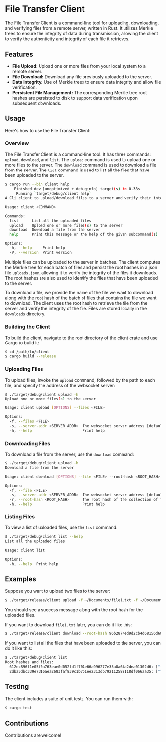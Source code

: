 # File Transfer Client

The File Transfer Client is a command-line tool for uploading, downloading, and verifying files from a remote server, written in Rust. It utilizes Merkle trees to ensure the integrity of data during transmission, allowing the client to verify the authenticity and integrity of each file it retrieves.

## Features

- **File Upload:** Upload one or more files from your local system to a remote server.
- **File Download:** Download any file previously uploaded to the server.
- **Data Integrity:** Use of Merkle trees to ensure data integrity and allow file verification.
- **Persistent File Management:** The corresponding Merkle tree root hashes are persisted to disk to support data verification upon subsequent downloads.

## Usage

Here's how to use the File Transfer Client:

### Overview

The File Transfer Client is a command-line tool. It has three commands: `upload`, `download`, and `list`. The `upload` command is used to upload one or more files to the server. The `download` command is used to download a file from the server. The `list` command is used to list all the files that have been uploaded to the server.

```bash
$ cargo run --bin client help
    Finished dev [unoptimized + debuginfo] target(s) in 0.38s
     Running `target/debug/client help`
A Cli client to upload/download files to a server and verify their integrity

Usage: client <COMMAND>

Commands:
  list      List all the uploaded files
  upload    Upload one or more files(s) to the server
  download  Download a file from the server
  help      Print this message or the help of the given subcommand(s)

Options:
  -h, --help     Print help
  -V, --version  Print version
```

Multiple files can be uploaded to the server in batches. The client computes the Merkle tree for each batch of files and persist the root hashes in a json file `uploads.json`, allowing it to verify the integrity of the files it downloads. The root hashes are also used to identify the files that have been uploaded to the server.

To download a file, we provide the name of the file we want to download along with the root hash of the batch of files that contains the file we want to download. The client uses the root hash to retrieve the file from the server and verify the integrity of the file. Files are stored locally in the `downloads` directory.

### Building the Client

To build the client, navigate to the root directory of the client crate and use Cargo to build it:

```bash
$ cd /path/to/client
$ cargo build --release
```

### Uploading Files

To upload files, invoke the `upload` command, followed by the path to each file, and specify the address of the websocket server:

```bash
$ ./target/debug/client upload -h
Upload one or more files(s) to the server

Usage: client upload [OPTIONS] --files <FILE>

Options:
  -f, --files <FILE>
  -s, --server-addr <SERVER_ADDR>  The websocket server address [default: 127.0.0.1:2345]
  -h, --help                       Print help
  ```

### Downloading Files

To download a file from the server, use the `download` command:

```bash
$ ./target/debug/client upload -h
Download a file from the server

Usage: client download [OPTIONS] --file <FILE> --root-hash <ROOT_HASH>

Options:
  -f, --file <FILE>
  -s, --server-addr <SERVER_ADDR>  The websocket server address [default: 127.0.0.1:2345]
  -r, --root-hash <ROOT_HASH>      The root hash of the collection of files where the file is located
  -h, --help                       Print help
```

### Listing Files

To view a list of uploaded files, use the `list` command:

```bash
$ ./target/debug/client list --help
List all the uploaded files

Usage: client list

Options:
  -h, --help  Print help
```

## Examples

Suppose you want to upload two files to the server:

```bash
$ ./target/release/client upload -f ~/Documents/file1.txt -f ~/Documents/file2.txt -s 127.0.0.1:2345
```

You should see a success message along with the root hash for the uploaded files.

If you want to download `file1.txt` later, you can do it like this:

```bash
$ ./target/release/client download --root-hash 96b2874ed9d2cb4d68156d68e3dffa0998d2f7cd17855394e9928cd02ddbd7e4 --file file3
```

If you want to list all the files that have been uploaded to the server, you can do it like this:

```bash
$ ./target/debug/client list
Root hashes and files:
  612ec896f1e05f0a763eae0d052fd1f704e66a996277e35a8a6fa2dea01302d6: ["file3", "file1", "file2"]
  2dba5dbc339e7316aea2683faf839c1b7b1ee2313db792112588118df066aa35: ["file4", "file5"]
```

## Testing

The client includes a suite of unit tests. You can run them with:

```bash
$ cargo test
```

## Contributions

Contributions are welcome!